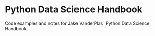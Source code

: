 # Python Data Science Handbook
Code examples and notes for Jake VanderPlas' Python Data Science Handbook.
